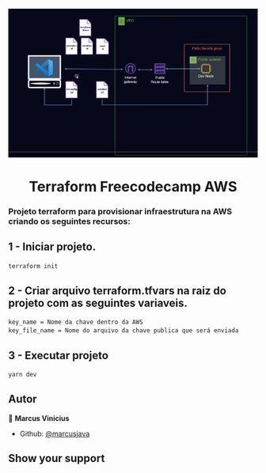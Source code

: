 <p>
  <img alt="Schema" src="./terraform_dev.png" />
  
</p>

<h1 align="center">Terraform Freecodecamp AWS </h1>

### Projeto terraform para provisionar infraestrutura na AWS criando os seguintes recursos:

## 1 - Iniciar projeto.

```sh
terraform init
```

## 2 - Criar arquivo terraform.tfvars na raiz do projeto com as seguintes variaveis.

```sh
key_name = Nome da chave dentro da AWS
key_file_name = Nome do arquivo da chave publica que será enviada
```

## 3 - Executar projeto

```sh
yarn dev
```

## Autor

👤 **Marcus Vinicius**

- Github: [@marcusjava](https://github.com/marcusjava)

## Show your support
